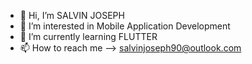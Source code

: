 - 👋 Hi, I’m SALVIN JOSEPH
- 👀 I’m interested in Mobile Application Development
- 🌱 I’m currently learning FLUTTER
- 📫 How to reach me --> salvinjoseph90@outlook.com

<!---
salvinjosf/salvinjosf is a ✨ special ✨ repository because its `README.md` (this file) appears on your GitHub profile.
You can click the Preview link to take a look at your changes.
--->
